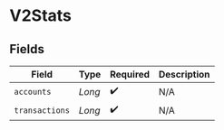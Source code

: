 # V2Stats


## Fields

| Field              | Type               | Required           | Description        |
| ------------------ | ------------------ | ------------------ | ------------------ |
| `accounts`         | *Long*             | :heavy_check_mark: | N/A                |
| `transactions`     | *Long*             | :heavy_check_mark: | N/A                |